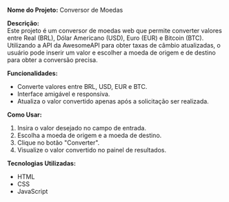 **Nome do Projeto:** Conversor de Moedas

**Descrição:**  
Este projeto é um conversor de moedas web que permite converter valores entre Real (BRL), Dólar Americano (USD), Euro (EUR) e Bitcoin (BTC). Utilizando a API da AwesomeAPI para obter taxas de câmbio atualizadas, o usuário pode inserir um valor e escolher a moeda de origem e de destino para obter a conversão precisa.

**Funcionalidades:**  
- Converte valores entre BRL, USD, EUR e BTC.
- Interface amigável e responsiva.
- Atualiza o valor convertido apenas após a solicitação ser realizada.

**Como Usar:**  
1. Insira o valor desejado no campo de entrada.  
2. Escolha a moeda de origem e a moeda de destino.  
3. Clique no botão "Converter".  
4. Visualize o valor convertido no painel de resultados.

**Tecnologias Utilizadas:**  
- HTML  
- CSS  
- JavaScript
